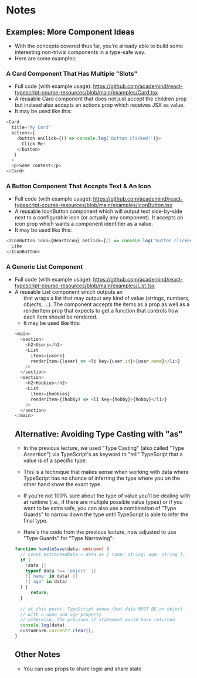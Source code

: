 # Notes

## Examples: More Component Ideas
+ With the concepts covered thus far, you're already able to build some interesting non-trivial components in a type-safe way.
+ Here are some examples:

### A Card Component That Has Multiple "Slots"
+ Full code (with example usage): https://github.com/academind/react-typescript-course-resources/blob/main/examples/Card.tsx
+ A reusable Card component that does not just accept the children prop but instead also accepts an actions prop which receives JSX as value.
+ It may be used like this:

```ts
<Card
  title="My Card"
  actions={
    <button onClick={() => console.log('Button clicked!')}>
      Click Me!
    </button>
   }
  >
  <p>Some content</p>
</Card>
```

### A Button Component That Accepts Text & An Icon
+ Full code (with example usage): https://github.com/academind/react-typescript-course-resources/blob/main/examples/IconButton.tsx
+ A reusable IconButton component which will output text side-by-side next to a configurable icon (or actually any component). It accepts an icon prop which wants a component identifier as a value.
+ It may be used like this:

```ts
<IconButton icon={HeartIcon} onClick={() => console.log('Button clicked!')}>
  Like
</IconButton>
```

### A Generic List Component
+ Full code (with example usage): https://github.com/academind/react-typescript-course-resources/blob/main/examples/List.tsx
+ A reusable List component which outputs an <ul> that wraps a list that may output any kind of value (strings, numbers, objects, ...). The component accepts the items as a prop as well as a renderItem prop that expects to get a function that controls how each item should be rendered.
+ It may be used like this:

```ts
<main>
  <section>
    <h2>Users</h2>
    <List
      items={users}
      renderItem={(user) => <li key={user.id}>{user.name}</li>}
    />
  </section>
  <section>
    <h2>Hobbies</h2>
    <List
      items={hobbies}
      renderItem={(hobby) => <li key={hobby}>{hobby}</li>}
    />
  </section>
</main>
```

## Alternative: Avoiding Type Casting with "as"
+ In the previous lecture, we used "Type Casting" (also called "Type Assertion") via TypeScript's as keyword to "tell" TypeScript that a value is of a specific type.
+ This is a technique that makes sense when working with data where TypeScript has no chance of inferring the type where you on the other hand know the exact type.
+ If you're not 100% sure about the type of value you'll be dealing with at runtime (i.e., if there are multiple possible value types) or if you want to be extra safe, you can also use a combination of "Type Guards" to narrow down the type until TypeScript is able to infer the final type.

+ Here's the code from the previous lecture, now adjusted to use "Type Guards" for "Type Narrowing":

```ts
function handleSave(data: unknown) {
  // const extractedData = data as { name: string; age: string };
  if (
    !data ||
    typeof data !== 'object' ||
    !('name' in data) ||
    !('age' in data)
  ) {
      return;
  }
 
  // at this point, TypeScript knows that data MUST BE an object 
  // with a name and age property
  // otherwise, the previous if statement would have returned
  console.log(data);
  customForm.current?.clear();
}
```

## Other Notes
+ You can use props to share logic and share state